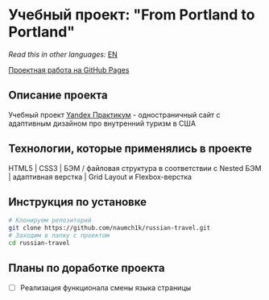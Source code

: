 # Учебный проект: "From Portland to Portland"

*Read this in other languages:* [EN](https://github.com/naumch1k/russian-travel/blob/master/README.md) 

[Проектная работа на GitHub Pages](https://naumch1k.github.io/russian-travel/index.html)

## Описание проекта
Учебный проект [Yandex Практикум](https://praktikum.yandex.ru/web/ "Курс Веб-разработчик") - одностраничный сайт с адаптивным дизайном про внутренний туризм в США

## Технологии, которые применялись в проекте
HTML5 | CSS3 | БЭМ / файловая структура в соответствии с Nested БЭМ | адаптивная верстка | Grid Layout и Flexbox-верстка

## Инструкция по установке

```bash
# Клонируем репозиторий
git clone https://github.com/naumch1k/russian-travel.git
# Заходим в папку с проектом
cd russian-travel
```

## Планы по доработке проекта
- [ ] Реализация функционала смены языка страницы
